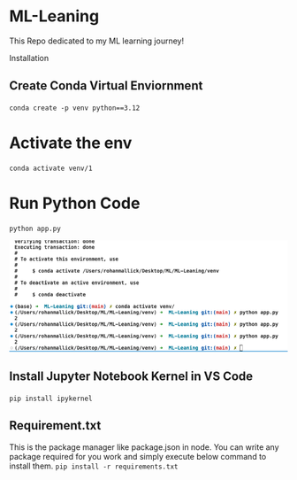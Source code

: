 # ML-Leaning
This Repo dedicated to my ML learning journey!

Installation

## Create Conda Virtual Enviornment

`conda create -p venv python==3.12`
# Activate the env

`conda activate venv/1`

# Run Python Code
`python app.py`

![alt text](asset/py-exe.png)

## Install Jupyter Notebook Kernel in VS Code
`pip install ipykernel`

## Requirement.txt
This is the package manager like package.json in node. You can write any package required for you work and simply execute below command to install them.
`pip install -r requirements.txt`